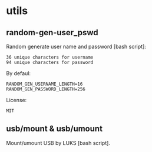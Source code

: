 # utils

random-gen-user_pswd
------------

Random generate user name and password [bash script]:

    36 unique characters for username
    94 unique characters for password

By defaul:

    RANDOM_GEN_USERNAME_LENGTH=16
    RANDOM_GEN_PASSWORD_LENGTH=256

License:

    MIT


usb/mount & usb/umount
------------

Mount/umount USB by LUKS [bash script].

